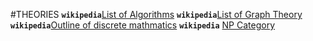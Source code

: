 #THEORIES
**`wikipedia`**[List of Algorithms](https://en.wikipedia.org/wiki/List_of_algorithms)
**`wikipedia`**[List of Graph Theory](https://en.wikipedia.org/wiki/List_of_graph_theory_topics)
**`wikipedia`**[Outline of discrete mathmatics](https://en.wikipedia.org/wiki/Outline_of_discrete_mathematics)
**`wikipedia`** [NP Category](https://en.wikipedia.org/wiki/Category:NP-complete_problems)
